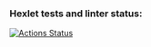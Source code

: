 ### Hexlet tests and linter status:
[![Actions Status](https://github.com/SvetlanaSku/qa-engineer-project-84/actions/workflows/hexlet-check.yml/badge.svg)](https://github.com/SvetlanaSku/qa-engineer-project-84/actions)